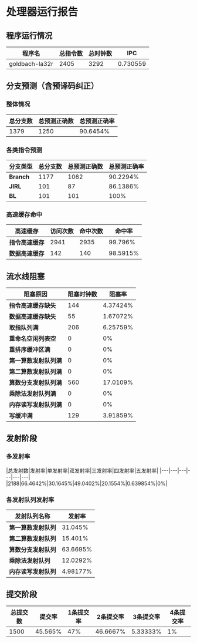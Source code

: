 # 处理器运行报告
## 程序运行情况
|程序名|总指令数|总时钟数|IPC|
|---|---|---|---|
|goldbach-la32r|2405|3292|0.730559|

## 分支预测（含预译码纠正）
### 整体情况
|总分支数|总预测正确数|总预测正确率|
|---|---|---|
|1379|1250|90.6454%|

### 各类指令预测
|分支类型|总分支数|总预测正确数|总预测正确率|
|---|---|---|---|
|**Branch**| 1177 | 1062 | 90.2294%|
|**JIRL**| 101 | 87 | 86.1386%|
|**BL**| 101 | 101 | 100%|

### 高速缓存命中
|高速缓存|访问次数|命中次数|命中率|
|---|---|---|---|
|**指令高速缓存**| 2941 | 2935 | 99.796%|
|**数据高速缓存**| 142 | 140 | 98.5915%|
## 流水线阻塞
|阻塞原因|阻塞时钟数|阻塞率|
|---|---|---|
|**指令高速缓存缺失**| 144 | 4.37424%|
|**数据高速缓存缺失**| 55 | 1.67072%|
|**取指队列满**| 206 | 6.25759%|
|**重命名空闲列表空**|0 | 0%|
|**重排序缓冲区满**|0 | 0%|
|**第一算数发射队列满**|0 | 0%|
|**第二算数发射队列满**|0 | 0%|
|**算数分支发射队列满**|560 | 17.0109%|
|**乘除法发射队列满**|0 | 0%|
|**内存读写发射队列满**|0 | 0%|
|**写缓冲满**|129 | 3.91859%|

## 发射阶段
### 多发射率
|总发射数|发射率|单发射率|双发射率|三发射率|四发射率|五发射率|
|---|---|---|---|---|---|
|2188|66.4642%|30.1645%|49.0402%|20.1554%|0.639854%|0%|

### 各发射队列发射率
|发射队列名称|发射率|
|---|---|
|**第一算数发射队列**|31.045%|
|**第二算数发射队列**|15.401%|
|**算数分支发射队列**|63.6695%|
|**乘除法发射队列**|12.0292%|
|**内存读写发射队列**|4.98177%|

## 提交阶段
|总提交数|提交率|1条提交率|2条提交率|3条提交率|4条提交率|
|---|---|---|---|---|---|
|1500|45.565%|47%|46.6667%|5.33333%|1%|
